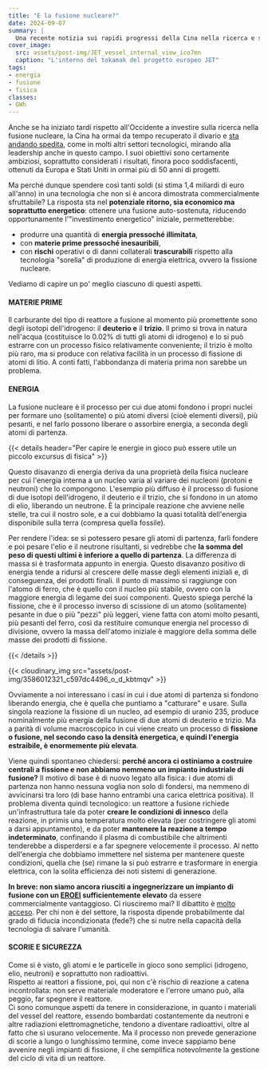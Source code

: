 ```yaml
---
title: "E la fusione nucleare?"
date: 2024-09-07
summary: |
  Una recente notizia sui rapidi progressi della Cina nella ricerca e sviluppo della fusione nucleare ci ha fatto venire voglia di esplorare il tema e capire un po' se e perché la cosa potrebbe essere interessante
cover_image:
  src: assets/post-img/JET_vessel_internal_view_ico7mn
  caption: "L'interno del tokamak del progetto europeo JET"
tags:
- energia
- fusione
- fisica
classes:
- GWh
---
```


Anche se ha iniziato tardi rispetto all'Occidente a investire sulla ricerca nella fusione nucleare, la Cina ha ormai da tempo recuperato il divario e [sta andando spedita](https://www.ilpost.it/2024/09/03/cina-fusione-nucleare/?utm_source=telegram&utm_medium=social&utm_campaign=lancio), come in molti altri settori tecnologici, mirando alla leadership anche in questo campo. I suoi obiettivi sono certamente ambiziosi, soprattutto considerati i risultati, finora poco soddisfacenti, ottenuti da Europa e Stati Uniti in ormai più di 50 anni di progetti.

Ma perché dunque spendere così tanti soldi (si stima 1,4 miliardi di euro all'anno) in una tecnologia che non si è ancora dimostrata commercialmente sfruttabile? La risposta sta nel **potenziale ritorno, sia economico ma soprattutto energetico**: ottenere una fusione auto-sostenuta, riducendo opportunamente l'"investimento energetico" iniziale, permetterebbe:

- produrre una quantità di **energia pressoché illimitata**,
- con **materie prime pressoché inesauribili**,
- con **rischi** operativi o di danni collaterali **trascurabili** rispetto alla tecnologia "sorella" di produzione di energia elettrica, ovvero la fissione nucleare.

Vediamo di capire un po' meglio ciascuno di questi aspetti.

#### MATERIE PRIME

Il carburante del tipo di reattore a fusione al momento più promettente sono degli isotopi dell'idrogeno: il **deuterio e** il **trizio**. Il primo si trova in natura nell'acqua (costituisce lo 0.02% di tutti gli atomi di idrogeno) e lo si può estrarre con un processo fisico relativamente conveniente; il trizio è molto più raro, ma si produce con relativa facilità in un processo di fissione di atomi di litio. A conti fatti, l'abbondanza di materia prima non sarebbe un problema.

#### ENERGIA

La fusione nucleare è il processo per cui due atomi fondono i propri nuclei per formare uno (solitamente) o più atomi diversi (cioè elementi diversi), più pesanti, e nel farlo possono liberare o assorbire energia, a seconda degli atomi di partenza.

{{< details header="Per capire le energie in gioco può essere utile un piccolo excursus di fisica" >}}

Questo disavanzo di energia deriva da una proprietà della fisica nucleare per cui l'energia interna a un nucleo varia al variare dei nucleoni (protoni e neutroni) che lo compongono. L'esempio più diffuso è il processo di fusione di due isotopi dell\'idrogeno, il deuterio e il trizio, che si fondono in un atomo di elio, liberando un neutrone. È la principale reazione che avviene nelle stelle, tra cui il nostro sole, e a cui dobbiamo la quasi totalità dell'energia disponibile sulla terra (compresa quella fossile).

Per rendere l'idea: se si potessero pesare gli atomi di partenza, farli fondere e poi pesare l'elio e il neutrone risultanti, si vedrebbe che **la somma del peso di questi ultimi è inferiore a quello di partenza**. La differenza di massa si è trasformata appunto in energia. Questo disavanzo positivo di energia tende a ridursi al crescere delle masse degli elementi iniziali e, di conseguenza, dei prodotti finali. Il punto di massimo si raggiunge con l'atomo di ferro, che è quello con il nucleo più stabile, ovvero con la maggiore energia di legame dei suoi componenti. Questo spiega perché la fissione, che è il processo inverso di scissione di un atomo (solitamente) pesante in due o più "pezzi" più leggeri, viene fatta con atomi molto pesanti, più pesanti del ferro, così da restituire comunque energia nel processo di divisione, ovvero la massa dell'atomo iniziale è maggiore della somma delle masse dei prodotti di fissione.

{{< /details >}}

{{< cloudinary_img src="assets/post-img/3586012321_c597dc4496_o_d_kbtmqv" >}}

Ovviamente a noi interessano i casi in cui i due atomi di partenza si fondono liberando energia, che è quella che puntiamo a "catturare" e usare. Sulla singola reazione la fissione di un nucleo, ad esempio di uranio 235, produce nominalmente più energia della fusione di due atomi di deuterio e trizio. Ma a parità di volume macroscopico in cui viene creato un processo di **fissione o fusione, nel secondo caso la densità energetica, e quindi l'energia estraibile, è enormemente più elevata**.

Viene quindi spontaneo chiedersi: **perché ancora ci ostiniamo a costruire centrali a fissione e non abbiamo nemmeno un impianto industriale di fusione?** Il motivo di base è di nuovo legato alla fisica: i due atomi di partenza non hanno nessuna voglia non solo di fondersi, ma nemmeno di avvicinarsi tra loro (di base hanno entrambi una carica elettrica positiva). Il problema diventa quindi tecnologico: un reattore a fusione richiede un'infrastruttura tale da poter **creare le condizioni di innesco** della reazione, in primis una temperatura molto elevata (per costringere gli atomi a darsi appuntamento), e da poter **mantenere la reazione a tempo indeterminato**, confinando il plasma di combustibile che altrimenti tenderebbe a disperdersi e a far spegnere velocemente il processo. Al netto dell'energia che dobbiamo immettere nel sistema per mantenere queste condizioni, quella che (se) rimane la si può estrarre e trasformare in energia elettrica, con la solita efficienza dei noti sistemi di generazione.

**In breve: non siamo ancora riusciti a ingegnerizzare un impianto di fusione con un [EROEI](https://it.wikipedia.org/wiki/Ritorno_energetico_sull%27investimento_energetico) sufficientemente elevato** da essere commercialmente vantaggioso. Ci riusciremo mai? Il dibattito è [molto acceso](https://www.metaculus.com/questions/?status=open&type=forecast&search=fusion&order_by=-rank). Per chi non è del settore, la risposta dipende probabilmente dal grado di fiducia incondizionata (fede?) che si nutre nella capacità della tecnologia di salvare l'umanità.

#### SCORIE E SICUREZZA

Come si è visto, gli atomi e le particelle in gioco sono semplici (idrogeno, elio, neutroni) e soprattutto non radioattivi.  
Rispetto ai reattori a fissione, poi, qui non c'è rischio di reazione a catena incontrollata: non serve materiale moderatore e l'errore umano può, alla peggio, far spegnere il reattore.  
Ci sono comunque aspetti da tenere in considerazione, in quanto i materiali del vessel del reattore, essendo bombardati costantemente da neutroni e altre radiazioni elettromagnetiche, tendono a diventare radioattivi, oltre al fatto che si usurano velocemente. Ma il processo non prevede generazione di scorie a lungo o lunghissimo termine, come invece sappiamo bene avvenire negli impianti di fissione, il che semplifica notevolmente la gestione del ciclo di vita di un reattore.


<!--
  created 2024-09-07 21:43:31.814261 +0200 CEST m=+0.064828543
-->